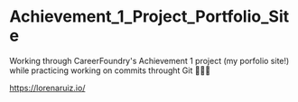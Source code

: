 # Achievement_1_Project_Portfolio_Site

Working through CareerFoundry's Achievement 1 project (my porfolio site!) while practicing working on commits throught Git 👩🏽‍💻

https://lorenaruiz.io/

